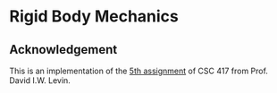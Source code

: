 # Rigid Body Mechanics


## Acknowledgement
This is an implementation of the [5th assignment](https://github.com/dilevin/CSC417-a5-rigid-bodies) of CSC 417 from Prof. David I.W. Levin.
